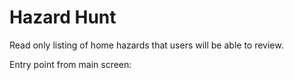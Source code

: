 # Hazard Hunt

Read only listing of home hazards that users will be able to review.

Entry point from main screen:


